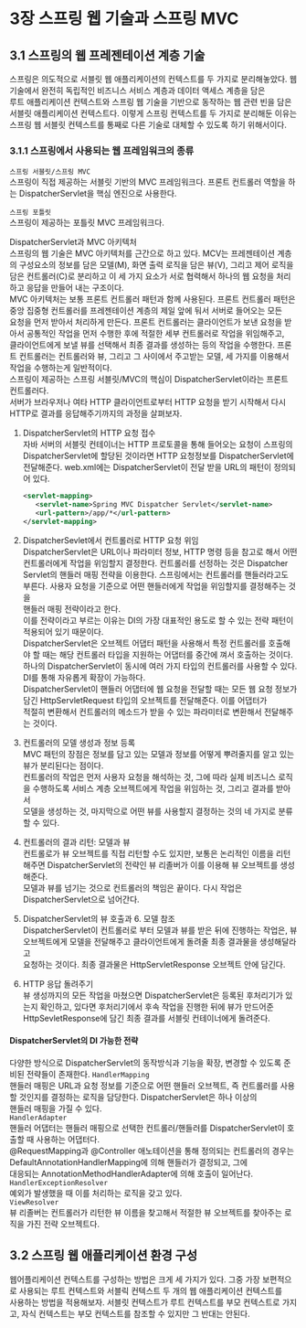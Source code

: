 # 3장 스프링 웹 기술과 스프링 MVC
 
## 3.1 스프링의 웹 프레젠테이션 계층 기술
스프링은 의도적으로 서블릿 웹 애플리케이션의 컨텍스트를 두 가지로 분리해놓았다. 웹 기술에서 완전히 독립적인 비즈니스 서비스 계층과 데이터 액세스 계층을 담은  
루트 애플리케이션 컨텍스트와 스프링 웹 기술을 기반으로 동작하는 웹 관련 빈을 담은 서블릿 애플리케이션 컨텍스트다. 이렇게 스프링 컨텍스트를 두 가지로 분리해둔 이유는  
스프링 웹 서블릿 컨텍스트를 통째로 다른 기술로 대체할 수 있도록 하기 위해서이다.

### 3.1.1 스프링에서 사용되는 웹 프레임워크의 종류

`스프링 서블릿/스프링 MVC`  
스프링이 직접 제공하는 서블릿 기반의 MVC 프레임워크다. 프론트 컨트롤러 역할을 하는 DispatcherServlet을 핵심 엔진으로 사용한다.

`스프링 포틀릿`  
스프링이 제공하는 포틀릿 MVC 프레임워크다.

DispatcherServlet과 MVC 아키텍처  
스프링의 웹 기술은 MVC 아키텍처를 근간으로 하고 있다. MCV는 프레젠테이션 계층의 구성요소의 정보를 담은 모델(M), 화면 출력 로직을 담은 뷰(V), 그리고 제어 로직을  
담은 컨트롤러(C)로 분리하고 이 세 가지 요소가 서로 협력해서 하나의 웹 요청을 처리하고 응답을 만들어 내는 구조이다.  
MVC 아키텍처는 보통 프론트 컨트롤러 패턴과 함께 사용된다. 프론트 컨트롤러 패턴은 중앙 집중형 컨트롤러를 프레젠테이션 계층의 제일 앞에 둬서 서버로 들어오는 모든  
요청을 먼저 받아서 처리하게 만든다. 프론트 컨트롤러는 클라이언트가 보낸 요청을 받아서 공통적인 작업을 먼저 수행한 후에 적절한 세부 컨트롤러로 작업을 위임해주고,  
클라이언트에게 보낼 뷰를 선택해서 최종 결과를 생성하는 등의 작업을 수행한다. 프론트 컨트롤러는 컨트롤러와 뷰, 그리고 그 사이에서 주고받는 모델, 세 가지를 이용해서  
작업을 수행하는게 일반적이다.  
스프링이 제공하는 스프링 서블릿/MVC의 핵심이 DispatcherServlet이라는 프론트 컨트롤러다.  
서버가 브라우저나 여타 HTTP 클라이언트로부터 HTTP 요청을 받기 시작해서 다시 HTTP로 결과를 응답해주기까지의 과정을 살펴보자. 

1. DispatcherServlet의 HTTP 요청 접수  
자바 서버의 서블릿 컨테이너는 HTTP 프로토콜을 통해 들어오는 요청이 스프링의 DispatcherServlet에 할당된 것이라면 HTTP 요청정보를 DispatcherServlet에  
   전달해준다. web.xml에는 DispatcherServlet이 전달 받을 URL의 패턴이 정의되어 있다.  
   ```xml
   <servlet-mapping>
      <servlet-name>Spring MVC Dispatcher Servlet</servlet-name>
      <url-pattern>/app/*</url-pattern>
   </servlet-mapping>
   ```
   
2. DispatcherSevlet에서 컨트롤러로 HTTP 요청 위임  
DispatcherServlet은 URL이나 파라미터 정보, HTTP 명령 등을 참고로 해서 어떤 컨트롤러에게 작업을 위임할지 결정한다. 컨트롤러를 선정하는 것은 Dispatcher  
   Servlet의 핸들러 매핑 전략을 이용한다. 스프링에서는 컨트롤러를 핸들러라고도 부른다. 사용자 요청을 기준으로 어떤 핸들러에게 작업을 위임할지를 결정해주는 것을  
   핸들러 매핑 전략이라고 한다.  
   이를 전략이라고 부르는 이유는 DI의 가장 대표적인 용도로 할 수 있는 전략 패턴이 적용되어 있기 때문이다.  
   DispatcherServlet은 오브젝트 어댑터 패턴을 사용해서 특정 컨트롤러를 호출해야 할 때는 해당 컨트롤러 타입을 지원하는 어댑터를 중간에 껴서 호출하는 것이다.  
   하나의 DispatcherServlet이 동시에 여러 가지 타입의 컨트롤러를 사용할 수 있다. DI를 통해 자유롭게 확장이 가능하다.  
   DispatcherServlet이 핸들러 어댑터에 웹 요청을 전달할 때는 모든 웹 요청 정보가 담긴 HttpServletRequest 타입의 오브젝트를 전달해준다. 이를 어댑터가  
   적절히 변환해서 컨트롤러의 메소드가 받을 수 있는 파라미터로 변환해서 전달해주는 것이다.
   
3. 컨트롤러의 모델 생성과 정보 등록  
MVC 패턴의 장점은 정보를 담고 있는 모델과 정보를 어떻게 뿌려줄지를 알고 있는 뷰가 분리된다는 점이다.  
   컨트롤러의 작업은 먼저 사용자 요청을 해석하는 것, 그에 따라 실제 비즈니스 로직을 수행하도록 서비스 계층 오브젝트에게 작업을 위임하는 것, 그리고 결과를 받아서  
   모델을 생성하는 것, 마지막으로 어떤 뷰를 사용할지 결정하는 것의 네 가지로 분류할 수 있다.
   
4. 컨트롤러의 결과 리턴: 모델과 뷰  
컨트롤로가 뷰 오브젝트를 직접 리턴할 수도 있지만, 보통은 논리적인 이름을 리턴해주면 DispatcherServlet의 전략인 뷰 리졸버가 이를 이용해 뷰 오브젝트를 생성해준다.  
   모델과 뷰를 넘기는 것으로 컨트롤러의 책임은 끝이다. 다시 작업은 DispatcherServlet으로 넘어간다.
   
5. DispatcherServlet의 뷰 호출과 6. 모델 참조  
DispatcherServlet이 컨트롤러로 부터 모델과 뷰를 받은 뒤에 진행하는 작업은, 뷰 오브젝트에게 모델을 전달해주고 클라이언트에게 돌려줄 최종 결과물을 생성해달라고  
   요청하는 것이다. 최종 결과물은 HttpServletResponse 오브젝트 안에 담긴다.
   
7. HTTP 응답 돌려주기  
뷰 생성까지의 모든 작업을 마쳤으면 DispatcherServlet은 등록된 후처리기가 있는지 확인하고, 있다면 후처리기에서 후속 작업을 진행한 뒤에 뷰가 만드어준  
   HttpSevletResponse에 담긴 최종 결과를 서블릿 컨테이너에게 돌려준다.
   
   
#### DispatcherServlet의 DI 가능한 전략 
다양한 방식으로 DispatcherServlet의 동작방식과 기능을 확장, 변경할 수 있도록 준비된 전략들이 존재한다.
`HandlerMapping`  
핸들러 매핑은 URL과 요청 정보를 기준으로 어떤 핸들러 오브젝트, 즉 컨트롤러를 사용할 것인지를 결정하는 로직을 담당한다. DispatcherServlet은 하나 이상의  
핸들러 매핑을 가질 수 있다.  
`HandlerAdapter`  
핸들러 어댑터는 핸들러 매핑으로 선택한 컨트롤러/핸들러를 DispatcherServlet이 호출할 때 사용하는 어댑터다.  
@RequestMapping과 @Controller 애노테이션을 통해 정의되는 컨트롤러의 경우는 DefaultAnnotationHandlerMapping에 의해 핸들러가 결정되고, 그에  
대응되는 AnnotationMethodHandlerAdapter에 의해 호출이 일어난다.
`HandlerExceptionResolver`  
예외가 발생했을 때 이를 처리하는 로직을 갖고 있다.  
`ViewResolver`  
뷰 리졸버는 컨트롤러가 리턴한 뷰 이름을 찾고해서 적절한 뷰 오브젝트를 찾아주는 로직을 가진 전략 오브젝트다.


## 3.2 스프링 웹 애플리케이션 환경 구성
웹어플리케이션 컨텍스트를 구성하는 방법은 크게 세 가지가 있다. 그중 가장 보편적으로 사용되는 루트 컨텍스트와 서블릭 컨텍스트 두 개의 웹 애플리케이션 컨텍스트를  
사용하는 방법을 적용해보자. 서블릿 컨텍스트가 루트 컨텍스트를 부모 컨텍스트로 가지고, 자식 컨텍스트는 부모 컨텍스트를 참조할 수 있지만 그 반대는 안된다.  

